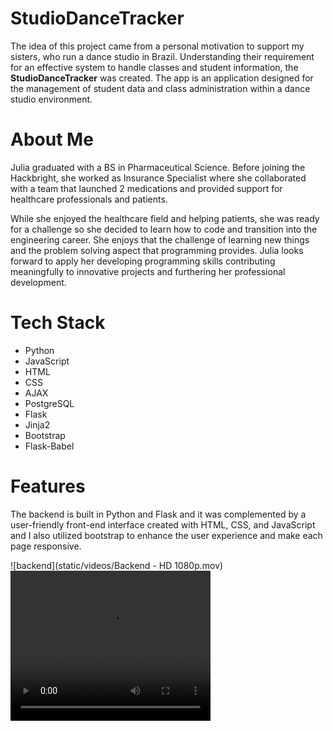 #  StudioDanceTracker

The idea of this project came from a personal motivation to support my sisters, who run a dance studio in Brazil. Understanding their requirement for an effective system to handle classes and student information, the **StudioDanceTracker** was created. The app is an application designed for the management of student data and class administration within a dance studio environment.


# About Me
Julia graduated with a BS in Pharmaceutical Science. Before joining the Hackbright, she worked as Insurance Specialist where she collaborated with a team that launched 2 medications and provided support for healthcare professionals and patients. 

While she enjoyed the healthcare field and helping patients, she was ready for a challenge so she decided to learn how to code and transition into the engineering career. She enjoys that the challenge of learning new things and the problem solving aspect that programming provides. Julia looks forward to apply her developing programming skills contributing meaningfully to innovative projects and furthering her professional development.

# Tech Stack

* Python 
* JavaScript 
* HTML 
* CSS 
* AJAX 
* PostgreSQL 
* Flask 
* Jinja2 
* Bootstrap 
* Flask-Babel

# Features


The backend is built in Python and Flask and it was complemented by a user-friendly front-end interface created with HTML, CSS, and JavaScript and I also utilized bootstrap to enhance the user experience and make each page responsive.

![backend](static/videos/Backend - HD 1080p.mov) 
<video width="320" height="240" controls>
  <source src="static/videos/Backend - HD 1080p.mov" type="video/mp4">
</video>

